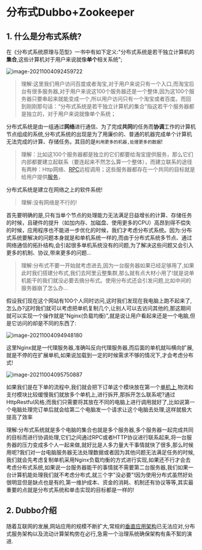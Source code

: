 # 分布式Dubbo+Zookeeper

## 1. 什么是分布式系统?

在《分布式系统原理与范型》一书中有如下定义:"分布式系统是若干独立计算机的**集合**,这些计算机对于用户来说就像**单个**相关系统";

![image-20211004092459722](https://gitee.com/miawei/pic-go-img/raw/master/imgs/image-20211004092459722.png)

> 理解:这里我们用户访问百度或者淘宝,对于用户来说只有一个入口,而淘宝后台有很多服务器,对于用户来说这100个服务器还是一个整体,因为这100个服务器只要串起来就能变成一个,所以用户访问只有一个淘宝或者百度。而回到刚刚那句话：“分布式系统是若干独立计算机的集合”指这若干个服务器都是独立的，对于用户来说就像单个系统；

分布式系统是由一组通过**网络**进行通信、为了完成**共同**的任务而**协调**工作的计算机节点组成的系统,分布式系统的出现是为了用廉价的、普通的机器完成单个计算机无法完成的计算、存储任务。其目的是`利用更多的机器,处理更多的数据`!

> 理解：比如这100个服务器都是独立的它们都要给淘宝提供服务，那么它们内部都要建立起联系（要连起来不然怎么算一个整体），而建立联系的途径有两种：Http网络、[RPC](就是可以调用另外一台电脑上的东西)远程调用；这些服务器都存在一个共同的目标就是给用户提供[服务](为什么呢?因为如果不是为了共同目标那么我们放在这里将毫无意义可言)，

分布式系统是建立在网络之上的软件系统!

> 理解:没有网络是不行的!

首先要明确的是,只有当单个节点的处理能力无法满足日益增长的计算、存储任务的时候，且硬件的提升（如加内存、加磁盘、使用更多的CPU）高昂到得不偿失的时候，应用程序也不能进一步优化的时候，我们才考虑分布式系统。因为:分布式系统要解决的问题本身就是和单机系统一样的,而由于分布式系统多节点、通过网络通信的拓扑结构,会引起很多单机系统没有的问题,为了解决这些问题又会引入更多的机制、协议,带来更多的问题...

> 理解:分布式不要一开始就考虑进去,因为一台服务器如果已经足够用了,如果此时我们搭建分布式,我们去阿里云整集群,那么就有点大材小用了!就是说单机能干的我们就没必要去搞分布式。使用分布式还会引发问题,比如中间的服务器崩了怎么办...

假设我们现在这个网站有100个人同时访问,这时我们发现在我电脑上跑不起来了,怎么办?这时我们就可以考虑把单机复制几个,让别人可以去访问其他的,那这期间就可以实现一个操作就是"Nginx(负载均衡)",就是说让用户看起来还是一个电脑,但是它访问的却是不同的东西了:

![image-20211004094948180](https://gitee.com/miawei/pic-go-img/raw/master/imgs/image-20211004094948180.png)

这里Nginx就是一代理服务器,准确叫反向代理服务器,而后面的单机就叫横向扩展,就是不停的在扩展单机,如果说加载到一定的时候需求不够的情况下,才会考虑分布式! 

![image-20211004095750887](https://gitee.com/miawei/pic-go-img/raw/master/imgs/image-20211004095750887.png)

如果我们是在下单的流程中,我们就会把下订单这个模块放在第一个[单机上](这个电脑可以处理一万个订单),物流和支付模块比较缓慢我们就放多个单机上,进行拆开,那拆开怎么联系呢?通过HttpRestful风格;而我们只需要将其放在不同的电脑上进行调用就好了,比如说第一个电脑处理完订单后就会给第二个电脑发一个请求让这个电脑去处理,这样就极大提高了效率



理解:分布式系统就是多个电脑的集合也就是多个服务器,多个服务器一起完成共同的目标而进行协调处理,它们之间通过RPC或者HTTP协议进行联系起来,将一台服务器的压力变成多个人一起来做,就好比是人多力量大干事情就快了很多,那么时候用呢?我们对一台电脑服务器无法处理数据或者因为其他问题无法满足任务的时候,我们就会先考虑复制单机采用Nginx负载均衡的方式进行实现,如果还不行才会去考虑分布式系统,如果说一台服务器能干的事情就不需要第二台服务器,我们如果一台计算机能处理我们就不考虑分布式,就三个字"没必要"!因为使用分布式虽然好处很明显但是缺点也是有的,第一维护成本、资金的消耗、机制还有协议等等,其实最重要的点就是分布式系统和单击实现的目标都是一样的!

## 2. Dubbo介绍

随着互联网的发展,网站应用的规模不断扩大,常规的[垂直应用架构](1)已无法应对,分布式服务架构以及流动计算架构势在必行,急需一个治理系统确保架构有条不絮的演进.

